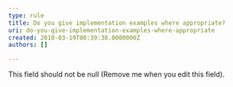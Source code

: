 ```yaml
---
type: rule
title: Do you give implementation examples where appropriate?
uri: do-you-give-implementation-examples-where-appropriate
created: 2010-03-19T00:39:38.0000000Z
authors: []

---
```




<span class='intro'> This field should not be null (Remove me when you edit this field). </span>




